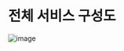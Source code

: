 # 전체 서비스 구성도

![image](https://github.com/play-table/store-service/assets/71807768/dbecfe5e-d064-4ac6-b9d8-8ccad9b1825a)
